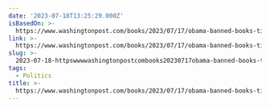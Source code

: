 ```yaml
---
date: '2023-07-18T13:25:29.000Z'
isBasedOn: >-
  https://www.washingtonpost.com/books/2023/07/17/obama-banned-books-tiktok-library/
link: >-
  https://www.washingtonpost.com/books/2023/07/17/obama-banned-books-tiktok-library/
slug: >-
  2023-07-18-httpswwwwashingtonpostcombooks20230717obama-banned-books-tiktok-library
tags:
  - Politics
title: >-
  https://www.washingtonpost.com/books/2023/07/17/obama-banned-books-tiktok-library/
---
```



